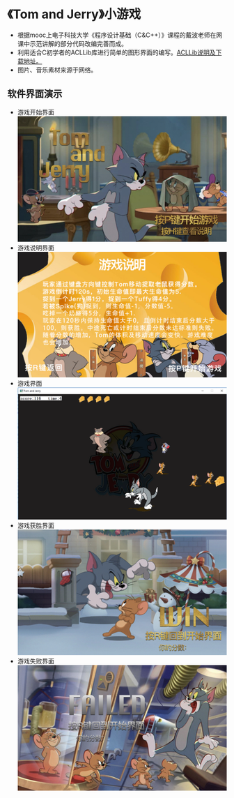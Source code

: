 # 《Tom and Jerry》小游戏

- 根据mooc上电子科技大学《程序设计基础（C&C++）》课程的戴波老师在网课中示范讲解的部分代码改编完善而成。
- 利用适合C初学者的ACLLib库进行简单的图形界面的编写。[ACLLib说明及下载地址。](https://github.com/wengkai/ACLLib)
- 图片、音乐素材来源于网络。

## 软件界面演示
- 游戏开始界面
![start](Tom-and-Jerry/Tom-and-Jerry/rsc/start.jpg)
- 游戏说明界面
![intro](Tom-and-Jerry/Tom-and-Jerry/rsc/intro.jpg)
- 游戏界面
![playing](Tom-and-Jerry/Tom-and-Jerry/rsc/playing.PNG)
- 游戏获胜界面
![win](Tom-and-Jerry/Tom-and-Jerry/rsc/win.jpg)
- 游戏失败界面
![failed](Tom-and-Jerry/Tom-and-Jerry/rsc/failed.jpg)